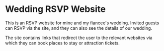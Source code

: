 # Wedding RSVP Website

This is an RSVP website for mine and my fiancee's wedding. Invited guests can RSVP via the site, and they can also see the details of our wedding.

The site contains links that redirect the user to the relevant websites via which they can book places to stay or attraction tickets.